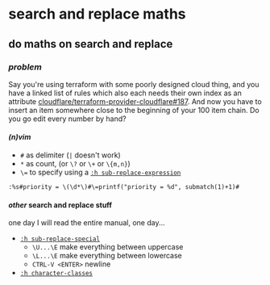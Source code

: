 # search and replace maths

## do maths on search and replace

### _problem_

Say you're using terraform with some poorly designed cloud thing,
and you have a linked list of rules which also each needs their own index
as an attribute
[cloudflare/terraform-provider-cloudflare#187](https://github.com/cloudflare/terraform-provider-cloudflare/issues/187).
And now you have to insert an item somewhere close to the beginning of your 100 item chain.
Do you go edit every number by hand?

#### _(n)vim_

- `#` as delimiter (`|` doesn't work)
- `*` as count, (or `\?` or `\+` or `\{m,n}`)
- `\=` to specify using a [`:h sub-replace-expression`](https://neovim.io/doc/user/change.html#sub-replace-expression)

```
:%s#priority = \(\d*\)#\=printf("priority = %d", submatch(1)+1)#
```

#### _other_ search and replace stuff

one day I will read the entire manual, one day...

- [`:h sub-replace-special`](https://neovim.io/doc/user/change.html#sub-replace-special)
  - `\U...\E` make everything between uppercase
  - `\L...\E` make everything between lowercase
  - `CTRL-V <ENTER>` newline
- [`:h character-classes`](https://neovim.io/doc/user/pattern.html#/character-classes)
